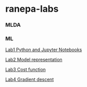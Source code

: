 # ranepa-labs

<!-- githubtocolab -->

### MLDA

### ML

[Lab1 Python and Jupyter Notebooks](https://githubtocolab.com/nicolazq/ranepa-labs/blob/master/ml/C1_W1_Lab01_Python_Jupyter_Soln.ipynb)

[Lab2 Model representation](https://githubtocolab.com/nicolazq/ranepa-labs/blob/master/ml/C1_W1_Lab02_Model_Representation_Soln.ipynb)

[Lab3 Cost function](https://githubtocolab.com/nicolazq/ranepa-labs/blob/master/ml/C1_W1_Lab03_Cost_function_Soln.ipynb)

[Lab4 Gradient descent](https://githubtocolab.com/nicolazq/ranepa-labs/blob/master/ml/C1_W1_Lab04_Gradient_Descent_Soln.ipynb)
